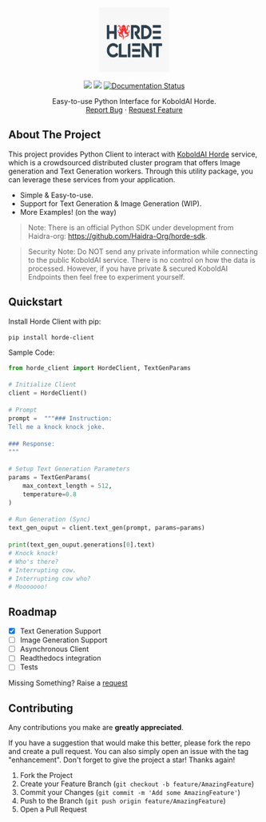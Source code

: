 

<!-- PROJECT LOGO -->
<br />
<div align="center">
  <a href="https://github.com/rahuldshetty/horde-client">
    <img src="https://raw.githubusercontent.com/rahuldshetty/horde-client/master/images/logo.png" alt="Logo" width="140" height="130">
  </a>

  <!-- <h3 align="center">Horde Client</h3> -->

  <p align="center">
    <a href="https://github.com/badges/shields/graphs/contributors" alt="Contributors">
        <img src="https://img.shields.io/github/contributors/rahuldshetty/horde-client" /></a>
    <a href="https://github.com/badges/shields/pulse" alt="Activity">
        <img src="https://img.shields.io/github/commit-activity/m/rahuldshetty/horde-client" /></a>
    <a href='https://horde-client.readthedocs.io/en/latest/?badge=latest'>
      <img src='https://readthedocs.org/projects/horde-client/badge/?version=latest' alt='Documentation Status' />
    </a>
  </p>

  <p align="center">
    Easy-to-use Python Interface for KoboldAI Horde.
    <!-- <br />
    <a href="#"><strong>Explore the docs »</strong></a>
    <br /> -->
    <br />
    <!-- <a href="#">View Demo</a> -->
    <!-- · -->
    <a href="https://github.com/rahuldshetty/horde-client/issues">Report Bug</a>
    ·
    <a href="https://github.com/rahuldshetty/horde-client/issues">Request Feature</a>
  </p>
</div>

<!-- ABOUT THE PROJECT -->
## About The Project

<!-- [![Product Name Screen Shot][product-screenshot]](https://example.com) -->

This project provides Python Client to interact with [KoboldAI Horde](https://horde.koboldai.net) service, which is a crowdsourced distributed cluster program that offers Image generation and Text Generation workers. Through this utility package, you can leverage these services from your application. 

* Simple & Easy-to-use.
* Support for Text Generation & Image Generation (WIP).
* More Examples! (on the way)

> Note: There is an official Python SDK under development from Haidra-org: https://github.com/Haidra-Org/horde-sdk.

> Security Note: Do NOT send any private information while connecting to the public KoboldAI service. There is no control on how the data is processed. However, if you have private & secured KoboldAI Endpoints then feel free to experiment yourself. 

<!-- Installation -->
## Quickstart

Install Horde Client with pip: 

`pip install horde-client`

Sample Code:

```python
from horde_client import HordeClient, TextGenParams

# Initialize Client
client = HordeClient()

# Prompt
prompt =  """### Instruction: 
Tell me a knock knock joke.

### Response:
"""

# Setup Text Generation Parameters
params = TextGenParams(
    max_context_length = 512,
    temperature=0.8
)

# Run Generation (Sync)
text_gen_ouput = client.text_gen(prompt, params=params)

print(text_gen_ouput.generations[0].text)
# Knock knock!
# Who's there?
# Interrupting cow.
# Interrupting cow who?
# Mooooooo!
```

<!-- ROADMAP -->
## Roadmap

- [X] Text Generation Support
- [ ] Image Generation Support
- [ ] Asynchronous Client
- [ ] Readthedocs integration
- [ ] Tests

Missing Something? Raise a [request](https://github.com/rahuldshetty/horde-client/issues) 

<!-- CONTRIBUTING -->
## Contributing

Any contributions you make are **greatly appreciated**.

If you have a suggestion that would make this better, please fork the repo and create a pull request. You can also simply open an issue with the tag "enhancement".
Don't forget to give the project a star! Thanks again!

1. Fork the Project
2. Create your Feature Branch (`git checkout -b feature/AmazingFeature`)
3. Commit your Changes (`git commit -m 'Add some AmazingFeature'`)
4. Push to the Branch (`git push origin feature/AmazingFeature`)
5. Open a Pull Request


